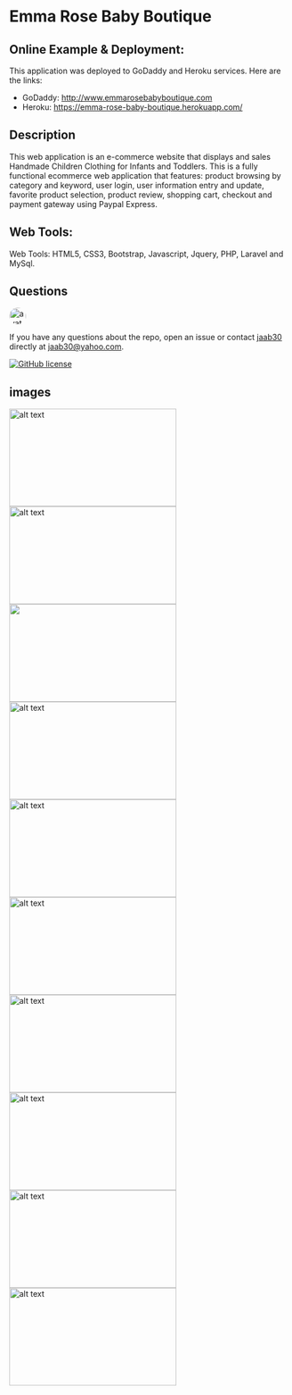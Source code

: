 # Emma Rose Baby Boutique

## Online Example & Deployment:

This application was deployed to GoDaddy and Heroku services. Here are the links:
-   GoDaddy: http://www.emmarosebabyboutique.com
-   Heroku: https://emma-rose-baby-boutique.herokuapp.com/

## Description

This web application is an e-commerce website that displays and sales Handmade Children Clothing for Infants and Toddlers. This is a fully functional ecommerce web application that features: product browsing by category and keyword, user login, user information entry and update, favorite product selection, product review, shopping cart, checkout and payment gateway using Paypal Express.

## Web Tools:

Web Tools: HTML5, CSS3, Bootstrap, Javascript, Jquery, PHP, Laravel and MySql.

## Questions

<img src="https://avatars0.githubusercontent.com/u/40499942?v=4" alt="avatar" style="border-radius: 16px" width="30" />

If you have any questions about the repo, open an issue or contact [jaab30](https://github.com/jaab30) directly at jaab30@yahoo.com.

[![GitHub license](https://img.shields.io/badge/license-MIT-blue.svg)](https://github.com/jaab30/emmaroseproject)

## images

<img src="https://user-images.githubusercontent.com/40499942/52905609-a91fb500-320a-11e9-811f-749a3ea77222.png" alt="alt text" width="300px" height="175px">
<img src="https://user-images.githubusercontent.com/40499942/52905610-a91fb500-320a-11e9-8e44-56e0853a6518.png" alt="alt text" width="300px" height="175px">
<img src="https://user-images.githubusercontent.com/40499942/52905611-a91fb500-320a-11e9-8bb7-19dbc12cc328.png" width="300px" height="175px">
<img src="https://user-images.githubusercontent.com/40499942/52905612-a91fb500-320a-11e9-943c-9a94b24812d9.png" alt="alt text" width="300px" height="175px">
<img src="https://user-images.githubusercontent.com/40499942/52905613-a91fb500-320a-11e9-8c64-d5af3a078b3b.png" alt="alt text" width="300px" height="175px">
<img src="https://user-images.githubusercontent.com/40499942/52905614-a9b84b80-320a-11e9-866d-4f9c94ad69e3.png" alt="alt text" width="300px" height="175px">
<img src="https://user-images.githubusercontent.com/40499942/52905615-a9b84b80-320a-11e9-980f-6666525a84e3.png" alt="alt text" width="300px" height="175px">
<img src="https://user-images.githubusercontent.com/40499942/52905616-a9b84b80-320a-11e9-9f18-a5039c647e2b.png" alt="alt text" width="300px" height="175px">
<img src="https://user-images.githubusercontent.com/40499942/52905617-a9b84b80-320a-11e9-8f2a-fa52737a2436.png" alt="alt text" width="300px" height="175px">
<img src="https://user-images.githubusercontent.com/40499942/52905618-a9b84b80-320a-11e9-81e9-e9540693b564.png" alt="alt text" width="300px" height="175px">
